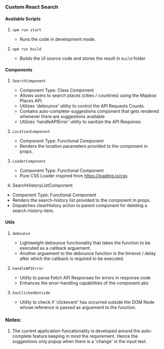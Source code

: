 ### Custom React Search


#### Available Scripts

1. `npm run start `
    - Runs the code in development mode.

2. `npm run build`
    - Builds the UI source code and stores the result in `build` folder

#### Components

1. `SearchComponent`
    - Component Type: Class Component 
    - Allows users to search places (cities / countries) using the Mapbox Places API.
    - Utilizes 'debounce' utility to control the API Requests Counts.
    - Contains auto-complete-suggestions component that gets rendered whenever there are suggestions available
    - Utilizes 'handleAPIError' utility to sanitize the API Response.

2. `LocationComponent`
   - Component Type: Functional Component
   - Renders the location parameters provided to the component in props.

3. `LoaderComponent`
   - Component Type: Functional Component
   - Pure CSS Loader inspired from https://loading.io/css

4. SearchHistoryListComponent
  - Component Type: Functional Component
  - Renders the search-history list provided to the component in props.
  - Dispatches clearHistory action to parent component for deleting a search-history-item.

#### Utils

1. `debounce`
    - Lightweight debounce functionality that takes the function to be executed as a callback arguement.
    - Another arguement to the debounce function is the timeout / delay after which the callback is required to     be executed. 

2. `handleAPIError`
    - Utility to parse Fetch API Responses for errors in response code
    - Enhances the error-handling capabilities of the component.abs

3. `hasClickedOutside`
    - Utility to check if 'clickevent' has occurred outside the DOM Node whose reference is passed as arguement     to the function.


### Notes:

1. The current application-funcationality is developed around the auto-complete feature keeping in mind the requirement. Hence the suggestions only popup when there is a 'change' in the input text. 
